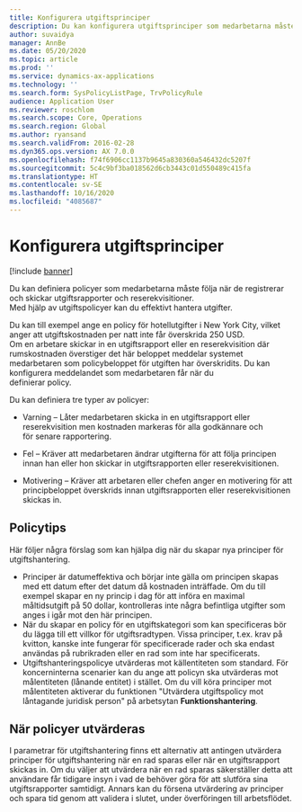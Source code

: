 ```yaml
---
title: Konfigurera utgiftsprinciper
description: Du kan konfigurera utgiftsprinciper som medarbetarna måste följa när de registrerar och skickar in utgiftsrapporter och reserekvisitioner i Microsoft Dynamics 365 Finance.
author: suvaidya
manager: AnnBe
ms.date: 05/20/2020
ms.topic: article
ms.prod: ''
ms.service: dynamics-ax-applications
ms.technology: ''
ms.search.form: SysPolicyListPage, TrvPolicyRule
audience: Application User
ms.reviewer: roschlom
ms.search.scope: Core, Operations
ms.search.region: Global
ms.author: ryansand
ms.search.validFrom: 2016-02-28
ms.dyn365.ops.version: AX 7.0.0
ms.openlocfilehash: f74f6906cc1137b9645a830360a546432dc5207f
ms.sourcegitcommit: 5c4c9bf3ba018562d6cb3443c01d550489c415fa
ms.translationtype: HT
ms.contentlocale: sv-SE
ms.lasthandoff: 10/16/2020
ms.locfileid: "4085687"
---
```

# <a name="set-up-expense-policies"></a>Konfigurera utgiftsprinciper

[!include [banner](../includes/banner.md)]

Du kan definiera policyer som medarbetarna måste följa när de registrerar och skickar utgiftsrapporter och reserekvisitioner.         
Med hjälp av utgiftspolicyer kan du effektivt hantera utgifter.         

Du kan till exempel ange en policy för hotellutgifter i New York City, vilket anger att utgiftskostnaden per natt inte får överskrida 250 USD.       
Om en arbetare skickar in en utgiftsrapport eller en reserekvisition där rumskostnaden överstiger det här beloppet meddelar systemet        
medarbetaren som policybeloppet för utgiften har överskridits. Du kan konfigurera meddelandet som medarbetaren får när du        
definierar policy.      
        
Du kan definiera tre typer av policyer:         
        
- Varning – Låter medarbetaren skicka in en utgiftsrapport eller reserekvisition men kostnaden markeras för alla godkännare och        
  för senare rapportering.        

- Fel – Kräver att medarbetaren ändrar utgifterna för att följa principen innan han eller hon skickar in utgiftsrapporten eller reserekvisitionen.       
 
 - Motivering – Kräver att arbetaren eller chefen anger en motivering för att principbeloppet överskrids innan utgiftsrapporten eller reserekvisitionen skickas in.        

## <a name="policy-tips"></a>Policytips
Här följer några förslag som kan hjälpa dig när du skapar nya principer för utgiftshantering. 
* Principer är datumeffektiva och börjar inte gälla om principen skapas med ett datum efter det datum då kostnaden inträffade. Om du till exempel skapar en ny princip i dag för att införa en maximal måltidsutgift på 50 dollar, kontrolleras inte några befintliga utgifter som anges i igår mot den här principen.
* När du skapar en policy för en utgiftskategori som kan specificeras bör du lägga till ett villkor för utgiftsradtypen. Vissa principer, t.ex. krav på kvitton, kanske inte fungerar för specificerade rader och ska endast användas på rubrikraden eller en rad som inte har specificerats. 
* Utgiftshanteringspolicye utvärderas mot källentiteten som standard. För koncerninterna scenarier kan du ange att policyn ska utvärderas mot målentiteten (lånande entitet) i stället. Om du vill köra principer mot målentiteten aktiverar du funktionen "Utvärdera utgiftspolicy mot låntagande juridisk person" på arbetsytan **Funktionshantering**.

## <a name="when-to-evaluate-policies"></a>När policyer utvärderas

I parametrar för utgiftshantering finns ett alternativ att antingen utvärdera principer för utgiftshantering när en rad sparas eller när en utgiftsrapport skickas in. Om du väljer att utvärdera när en rad sparas säkerställer detta att användare får tidigare insyn i vad de behöver göra för att slutföra sina utgiftsrapporter samtidigt. Annars kan du försena utvärdering av principer och spara tid genom att validera i slutet, under överföringen till arbetsflödet.
